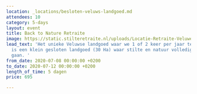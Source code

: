 ```yaml
---
location: _locations/besloten-veluws-landgoed.md
attendees: 10
category: 5-days
layout: event
title: Back to Nature Retraite
image: https://static.stilteretraite.nl/uploads/Locatie-Retraite-Veluwe-2.jpg
lead_text: 'Het unieke Veluwse landgoed waar we 1 of 2 keer per jaar te gast zijn
  is een klein gesloten landgoed (30 Ha) waar stilte en natuur volledig hand in hand
  gaan. '
from_date: 2020-07-08 00:00:00 +0200
to_date: 2020-07-12 00:00:00 +0200
length_of_time: 5 dagen
price: 695

---
```

